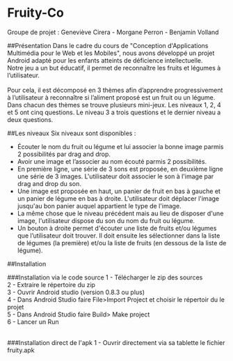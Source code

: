 Fruity-Co
=========
Groupe de projet : Geneviève Cirera - Morgane Perron - Benjamin Volland


##Présentation
Dans le cadre du cours de "Conception d'Applications Multimédia pour le Web et les Mobiles", nous avons développé un projet Android adapté pour les enfants atteints de déficience intellectuelle. <br>
Notre jeu a un but éducatif, il permet de reconnaître les fruits et légumes à l’utilisateur.<br><br>
Pour cela, il est décomposé en 3 thèmes afin d’apprendre progressivement à l’utilisateur à reconnaître si l’aliment proposé est un fruit ou un légume. Dans chacun des thèmes se trouve plusieurs mini-jeux. Les niveaux 1, 2, 4 et 5 ont cinq questions. Le niveau 3 a trois questions et le dernier niveau a deux questions.

##Les niveaux
Six niveaux sont disponibles : 
   - Écouter le nom du fruit ou légume et lui associer la bonne image parmis 2 possibilités par drag and drop.
   - Avoir une image et l’associer au nom écouté parmis 2 possibilités.
   - En première ligne, une série de 3 sons est proposée, en deuxième ligne une série de 3 images. L'utilisateur doit associer le son à l'image par drag and drop du son.
   - Une image est proposée en haut, un panier de fruit en bas à gauche et un panier de légume en bas à droite. L'utilisateur doit déplacer l'image jusqu'au bon panier auquel appartient le type de l'image.
   - La même chose que le niveau précédent mais au lieu de disposer d'une image, l'utilisateur dispose du son du nom du fruit ou légume.
   - Un bouton à droite permet d'écouter une liste de fruits et/ou légumes que l’utilisateur doit trouver. Il doit ensuite les sélectionner dans la liste de légumes (la première) et/ou la liste de fruits (en dessous de la liste de légume).

##Installation

###Installation via le code source
1 - Télécharger le zip des sources <br>
2 - Extraire le répertoire du zip <br>
3 - Ouvrir Android studio (version 0.8.3 ou plus) <br>
4 - Dans Android Studio faire File>Import Project  et choisir le répertoir du le projet <br>
5 - Dans Android Studio faire Build> Make project <br>
6 - Lancer un Run  <br> <br>

###Installation direct de l'apk
1 - Ouvrir directement via sa tablette le fichier fruity.apk<br>







